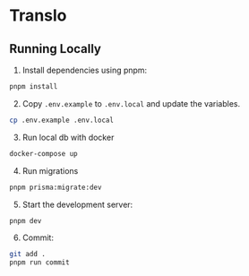 # Translo

## Running Locally

1. Install dependencies using pnpm:

```sh
pnpm install
```

2. Copy `.env.example` to `.env.local` and update the variables.

```sh
cp .env.example .env.local
```

3. Run local db with docker

```sh
docker-compose up
```

4. Run migrations

```sh
pnpm prisma:migrate:dev
```

5. Start the development server:

```sh
pnpm dev
```

6. Commit:

```sh
git add .
pnpm run commit
```
